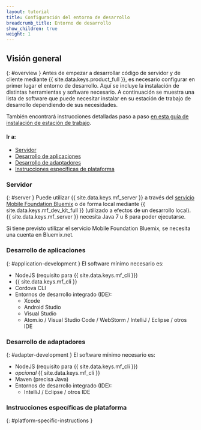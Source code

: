 ```yaml
---
layout: tutorial
title: Configuración del entorno de desarrollo
breadcrumb_title: Entorno de desarrollo
show_children: true
weight: 1
---
```

<!-- NLS_CHARSET=UTF-8 -->
## Visión general
{: #overview }
Antes de empezar a desarrollar código de servidor y de cliente mediante {{ site.data.keys.product_full }}, es necesario configurar en primer lugar el entorno de desarrollo.
Aquí se incluye la instalación de distintas herramientas y software necesario.
A continuación se muestra una lista de software que puede necesitar instalar en su estación de trabajo de desarrollo dependiendo de sus necesidades.


También encontrará instrucciones detalladas paso a paso [en esta guía de instalación de estación de trabajo](mobilefirst/installation-guide/).


#### Ir a: 

* [Servidor](#server)
* [Desarrollo de aplicaciones](#application-development)
* [Desarrollo de adaptadores](#adapter-development)
* [Instrucciones específicas de plataforma](#platform-specific-instructions)

### Servidor
{: #server }
Puede utilizar {{ site.data.keys.mf_server }} a través del [servicio Mobile Foundation Bluemix](../../bluemix/using-mobile-foundation) o de forma local mediante {{ site.data.keys.mf_dev_kit_full }} (utilizado a efectos de un desarrollo local).
{{ site.data.keys.mf_server }} necesita Java 7 u 8 para poder ejecutarse.


Si tiene previsto utilizar el servicio Mobile Foundation Bluemix, se necesita una cuenta en Bluemix.net.


### Desarrollo de aplicaciones
{: #application-development }
El software mínimo necesario es:


* NodeJS (requisito para {{ site.data.keys.mf_cli }})
* {{ site.data.keys.mf_cli }}
* Cordova CLI
* Entornos de desarrollo integrado (IDE):
    - Xcode
    - Android Studio
    - Visual Studio
    - Atom.io / Visual Studio Code / WebStorm / IntelliJ / Eclipse / otros IDE

### Desarrollo de adaptadores
{: #adapter-development }
El software mínimo necesario es:


* NodeJS (requisito para {{ site.data.keys.mf_cli }})
* *opcional* {{ site.data.keys.mf_cli }}
* Maven (precisa Java)
* Entornos de desarrollo integrado (IDE):
    - IntelliJ / Eclipse / otros IDE

### Instrucciones específicas de plataforma
{: #platform-specific-instructions }
